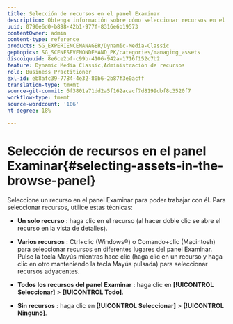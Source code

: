 ```yaml
---
title: Selección de recursos en el panel Examinar
description: Obtenga información sobre cómo seleccionar recursos en el panel Examinar.
uuid: 0790e6d0-b898-42b1-977f-8316e6b19573
contentOwner: admin
content-type: reference
products: SG_EXPERIENCEMANAGER/Dynamic-Media-Classic
geptopics: SG_SCENESEVENONDEMAND_PK/categories/managing_assets
discoiquuid: 8e6ce2bf-c99b-4106-942a-1716f152c7b2
feature: Dynamic Media Classic,Administración de recursos
role: Business Practitioner
exl-id: eb8afc39-7784-4e32-80b6-2b87f3e0acff
translation-type: tm+mt
source-git-commit: 6f3801a71dd2a5f162acacf7d8199dbf8c3520f7
workflow-type: tm+mt
source-wordcount: '106'
ht-degree: 18%

---
```


# Selección de recursos en el panel Examinar{#selecting-assets-in-the-browse-panel}

Seleccione un recurso en el panel Examinar para poder trabajar con él. Para seleccionar recursos, utilice estas técnicas:

* **Un solo recurso** : haga clic en el recurso (al hacer doble clic se abre el recurso en la vista de detalles).

* **Varios recursos** : Ctrl+clic (Windows®) o Comando+clic (Macintosh) para seleccionar recursos en diferentes lugares del panel Examinar. Pulse la tecla Mayús mientras hace clic (haga clic en un recurso y haga clic en otro manteniendo la tecla Mayús pulsada) para seleccionar recursos adyacentes.

* **Todos los recursos del panel Examinar** : haga clic en  **[!UICONTROL Seleccionar]**  >  **[!UICONTROL Todo]**.

* **Sin recursos** : haga clic en  **[!UICONTROL Seleccionar]**  >  **[!UICONTROL Ninguno]**.
